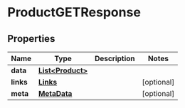 
# ProductGETResponse

## Properties
Name | Type | Description | Notes
------------ | ------------- | ------------- | -------------
**data** | [**List&lt;Product&gt;**](Product.md) |  | 
**links** | [**Links**](Links.md) |  |  [optional]
**meta** | [**MetaData**](MetaData.md) |  |  [optional]



